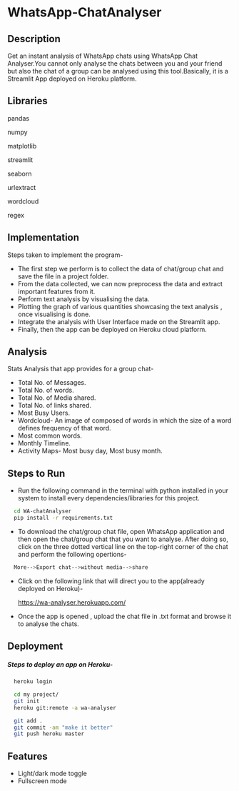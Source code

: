 
# WhatsApp-ChatAnalyser




## Description
Get an instant analysis of WhatsApp chats using WhatsApp Chat Analyser.You cannot only analyse the chats between you and your friend but also the chat of a group can be analysed using this tool.Basically, it is a Streamlit App deployed on Heroku platform.

## Libraries
pandas

numpy

matplotlib

streamlit

seaborn

urlextract

wordcloud

regex

## Implementation
Steps taken to implement the program-

- The first step we perform is to collect the data of chat/group chat and save the file in a project folder.
- From the data collected, we can now preprocess the data and extract important features from it.
- Perform text analysis by visualising the data.
- Plotting the graph of various quantities showcasing the text analysis , once visualising is done.
- Integrate the analysis with User Interface made on the Streamlit app.
- Finally, then the app can be deployed on Heroku cloud platform.


## Analysis
Stats Analysis that app provides for a group chat-

- Total No. of Messages.
- Total No. of words.
- Total No. of Media shared.
- Total No. of links shared.
- Most Busy Users.
- Wordcloud- An image of composed of words in which the size of a word defines frequency of that word.
- Most common words.
- Monthly Timeline. 
- Activity Maps- Most busy day, Most busy month.
## Steps to Run

- Run the following command in the terminal with python installed in your system to install every dependencies/libraries for this project.
```bash
  cd WA-chatAnalyser
  pip install -r requirements.txt
```
- To download the chat/group chat file, open WhatsApp application and then open the chat/group chat that you want to analyse. After doing so, click on the three dotted vertical line on the top-right corner of the chat and perform the following opertions-
```bash
  More-->Export chat-->without media-->share
```
- Click on the following link that will direct you to the app(already deployed on Heroku)-

    https://wa-analyser.herokuapp.com/
- Once the app is opened , upload the chat file in .txt format and browse it to analyse the chats.

## Deployment

##### Steps to deploy an app on Heroku-

```bash
  heroku login
```
```bash
  cd my project/
  git init
  heroku git:remote -a wa-analyser
```
```bash
  git add .
  git commit -am "make it better"
  git push heroku master

```
## Features

- Light/dark mode toggle
- Fullscreen mode

